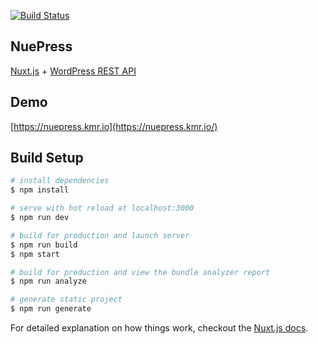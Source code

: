 <p align="left">
  <a href="https://travis-ci.org/krestaino/nuepress"><img src="https://travis-ci.org/krestaino/nuepress.svg?branch=master" alt="Build Status"></a>
</p>

## NuePress

[Nuxt.js](https://github.com/nuxt/nuxt.js) + [WordPress REST API](https://developer.wordpress.org/rest-api/)

## Demo

[https://nuepress.kmr.io](https://nuepress.kmr.io/)

## Build Setup

``` bash
# install dependencies
$ npm install

# serve with hot reload at localhost:3000
$ npm run dev

# build for production and launch server
$ npm run build
$ npm start

# build for production and view the bundle analyzer report
$ npm run analyze

# generate static project
$ npm run generate
```

For detailed explanation on how things work, checkout the [Nuxt.js docs](https://github.com/nuxt/nuxt.js).
